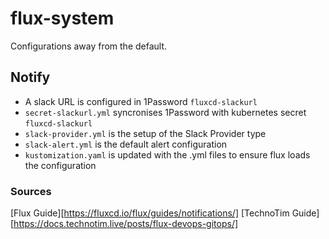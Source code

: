 # flux-system

Configurations away from the default.

## Notify
- A slack URL is configured in 1Password `fluxcd-slackurl`
- `secret-slackurl.yml` syncronises 1Password with kubernetes secret `fluxcd-slackurl`
- `slack-provider.yml` is the setup of the Slack Provider type
- `slack-alert.yml` is the default alert configuration
- `kustomization.yaml` is updated with the .yml files to ensure flux loads the configuration

### Sources
[Flux Guide][https://fluxcd.io/flux/guides/notifications/]
[TechnoTim Guide][https://docs.technotim.live/posts/flux-devops-gitops/]
